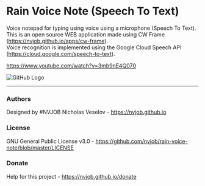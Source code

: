 # Rain Voice Note (Speech To Text)

Voice notepad for typing using voice using a microphone (Speech To Text). <br>
This is an open source WEB application made using CW Frame (https://nvjob.github.io/apps/cw-frame). <br>
Voice recognition is implemented using the Google Cloud Speech API (https://cloud.google.com/speech-to-text).

https://www.youtube.com/watch?v=3mb9nE4Q070

![GitHub Logo](https://raw.githubusercontent.com/nvjob/nvjob.github.io/master/repo/devlog/rain%20voice%20note/1003/pic/1.png)

-------------------------------------------------------------------

### Authors
Designed by #NVJOB Nicholas Veselov - https://nvjob.github.io

### License
GNU General Public License v3.0 - https://github.com/nvjob/rain-voice-note/blob/master/LICENSE

### Donate
Help for this project - https://nvjob.github.io/donate
